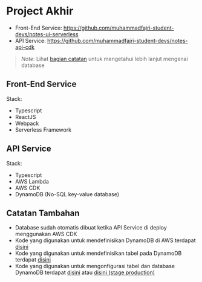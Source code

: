 # Project Akhir

- Front-End Service: https://github.com/muhammadfajri-student-devs/notes-ui-serverless
- API Service: https://github.com/muhammadfajri-student-devs/notes-api-cdk

> *Note*:
> Lihat [bagian catatan](#catatan-tambahan) untuk mengetahui lebih lanjut
> mengenai database

## Front-End Service

Stack:
- Typescript
- ReactJS
- Webpack
- Serverless Framework


## API Service

Stack:
- Typescript
- AWS Lambda
- AWS CDK
- DynamoDB (No-SQL key-value database)


## Catatan Tambahan
- Database sudah otomatis dibuat ketika API Service di deploy menggunakan AWS
  CDK
- Kode yang digunakan untuk mendefinisikan DynamoDB di AWS terdapat
  [disini](https://github.com/muhammadfajri-student-devs/notes-api-cdk/blob/main/lib/constructs/dynamodb-construct.ts)
- Kode yang digunakan untuk mendefinisikan tabel pada DynamoDB terdapat
  [disini](https://github.com/muhammadfajri-student-devs/notes-api-cdk/blob/main/lib/notes-api-cdk-stack.ts#L60)
- Kode yang digunakan untuk mengonfigurasi tabel dan database DynamoDB terdapat
  [disini](https://github.com/muhammadfajri-student-devs/notes-api-cdk/blob/main/config/dev-stage-props.ts#L21) atau [disini (stage production)](https://github.com/muhammadfajri-student-devs/notes-api-cdk/blob/main/config/prod-stage-props.ts#L21)
